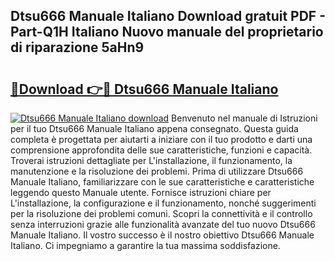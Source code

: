 ## Dtsu666 Manuale Italiano Download gratuit PDF - Part-Q1H Italiano Nuovo manuale del proprietario di riparazione 5aHn9

# <h2><a href="http://dfgwpox.blite.top/?on=Dtsu666+Manuale+Italiano">🔗Download 👉🔴 Dtsu666 Manuale Italiano</a></h2>

[![Dtsu666 Manuale Italiano download](https://i.imgur.com/lujVjoI.png)](http://dfgwpox.blite.top/?on=Dtsu666+Manuale+Italiano)
Benvenuto nel manuale di Istruzioni per il tuo Dtsu666 Manuale Italiano appena consegnato. Questa guida completa è progettata per aiutarti a iniziare con il tuo prodotto e darti una comprensione approfondita delle sue caratteristiche, funzioni e capacità. Troverai istruzioni dettagliate per L'installazione, il funzionamento, la manutenzione e la risoluzione dei problemi. Prima di utilizzare Dtsu666 Manuale Italiano, familiarizzare con le sue caratteristiche e caratteristiche leggendo questo Manuale utente. Fornisce istruzioni chiare per L'installazione, la configurazione e il funzionamento, nonché suggerimenti per la risoluzione dei problemi comuni. Scopri la connettività e il controllo senza interruzioni grazie alle funzionalità avanzate del tuo nuovo Dtsu666 Manuale Italiano. Il vostro successo è il nostro obiettivo Dtsu666 Manuale Italiano. Ci impegniamo a garantire la tua massima soddisfazione.
